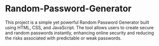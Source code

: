 # Random-Password-Generator
This project is a simple yet powerful Random Password Generator built using HTML, CSS, and JavaScript. The tool allows users to create secure and random passwords instantly, enhancing online security and reducing the risks associated with predictable or weak passwords.
